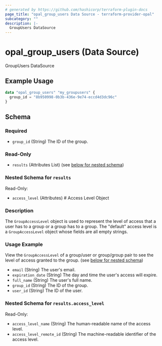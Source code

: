 ```yaml
---
# generated by https://github.com/hashicorp/terraform-plugin-docs
page_title: "opal_group_users Data Source - terraform-provider-opal"
subcategory: ""
description: |-
  GroupUsers DataSource
---
```


# opal_group_users (Data Source)

GroupUsers DataSource

## Example Usage

```terraform
data "opal_group_users" "my_groupusers" {
  group_id = "8b950998-0b3b-436e-9e74-eccd4d3dc96c"
}
```

<!-- schema generated by tfplugindocs -->
## Schema

### Required

- `group_id` (String) The ID of the group.

### Read-Only

- `results` (Attributes List) (see [below for nested schema](#nestedatt--results))

<a id="nestedatt--results"></a>
### Nested Schema for `results`

Read-Only:

- `access_level` (Attributes) # Access Level Object
### Description
The `GroupAccessLevel` object is used to represent the level of access that a user has to a group or a group has to a group. The "default" access
level is a `GroupAccessLevel` object whose fields are all empty strings.

### Usage Example
View the `GroupAccessLevel` of a group/user or group/group pair to see the level of access granted to the group. (see [below for nested schema](#nestedatt--results--access_level))
- `email` (String) The user's email.
- `expiration_date` (String) The day and time the user's access will expire.
- `full_name` (String) The user's full name.
- `group_id` (String) The ID of the group.
- `user_id` (String) The ID of the user.

<a id="nestedatt--results--access_level"></a>
### Nested Schema for `results.access_level`

Read-Only:

- `access_level_name` (String) The human-readable name of the access level.
- `access_level_remote_id` (String) The machine-readable identifier of the access level.


